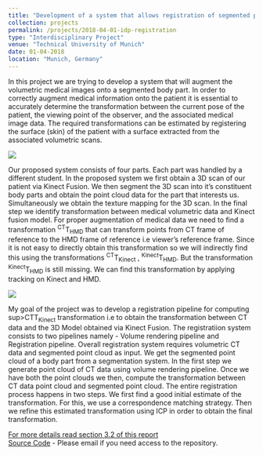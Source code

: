 ```yaml
---
title: "Development of a system that allows registration of segmented point cloud to patient CT data and provide augmentations"
collection: projects
permalink: /projects/2018-04-01-idp-registration
type: "Interdisciplinary Project"
venue: "Technical University of Munich"
date: 01-04-2018
location: "Munich, Germany"
---
```



In this project we are trying to develop a system that will augment the volumetric medical images onto a segmented body part. In order to correctly augment medical information onto the patient it is essential to accurately determine the transformation between the current pose of the patient, the viewing point of the observer, and the associated medical image data. The required transformations can be estimated by registering the surface (skin) of the patient with a surface extracted from the associated volumetric scans.

![](https://dugarsumit.github.io/images/idp-overall-proj.png)

Our proposed system consists of four parts. Each part was handled by a different student. In the proposed system we first obtain a 3D scan of our patient via Kinect Fusion. We then segment the 3D scan into it’s constituent body parts and obtain the point cloud data for the part that interests us. Simultaneously we obtain the texture mapping for the 3D scan. In the final step we identify transformation between medical volumetric data and Kinect fusion model. For proper augmentation of medical data we need to find a transformation <sup>CT</sup>T<sub>HMD</sub> that can transform points from CT frame of reference to the HMD frame of reference i.e viewer’s reference frame. Since it is not easy to directly obtain this transformation so we will indirectly find this using the transformations <sup>CT</sup>T<sub>Kinect</sub> , <sup>Kinect</sup>T<sub>HMD</sub>.  But the transformation
<sup>Kinect</sup>T<sub>HMD</sub> is still missing. We can find this transformation by applying tracking
on Kinect and HMD.

![](https://dugarsumit.github.io/images/idp-registration-flow.png)

My goal of the project was to develop a registration pipeline for computing sup>CT</sup>T<sub>Kinect</sub> transformation i.e to obtain the transformation between CT data and the 3D Model obtained via Kinect Fusion. The registratiion system consists to two pipelines namely - Volume rendering pipeline and Registration pipeline. Overall registration system requires volumetric CT data and segmented point cloud as input. We get the segmented point cloud of a body part from a segmentation system. In the first step we generate point cloud of CT data using volume rendering pipeline. Once we have
both the point clouds we then, compute the transformation between CT data point cloud and segmented point cloud. The entire registration process happens in two steps. We first find a good initial
estimate of the transformation. For this, we use a correspondence matching strategy. Then we refine this estimated transformation using ICP in order to obtain the final transformation.


[For more details read section 3.2 of this report](https://dugarsumit.github.io/files/idp-report.pdf)  
[Source Code](https://gitlab.lrz.de/ga87yiq/mart/tree/master/registration) - Please email if you need access to the repository.